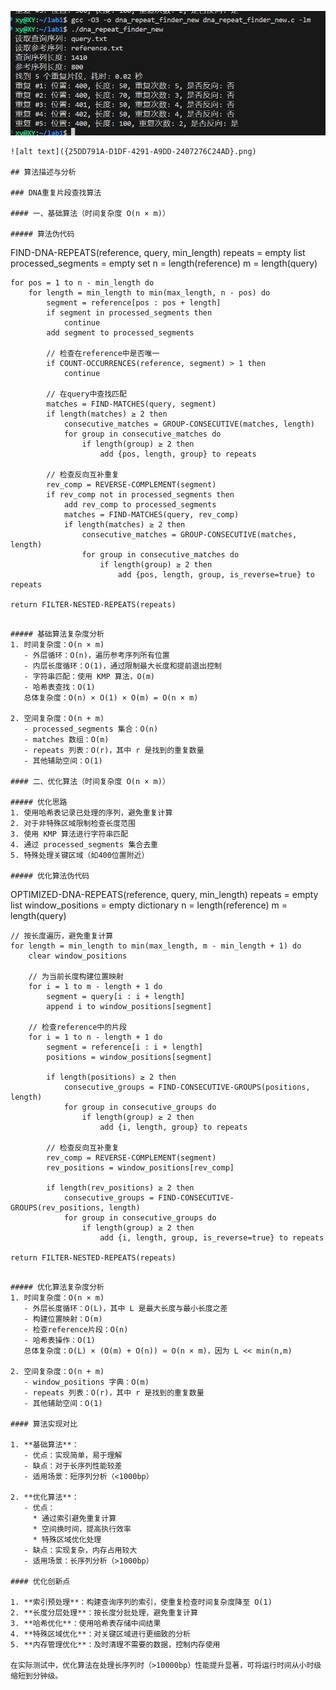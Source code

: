![alt text]({A29F0606-B7D7-428F-B94C-18EEF02EC960}.png)
```
![alt text]({25DD791A-D1DF-4291-A9DD-2407276C24AD}.png)

## 算法描述与分析

### DNA重复片段查找算法

#### 一、基础算法（时间复杂度 O(n × m)）

##### 算法伪代码
```
FIND-DNA-REPEATS(reference, query, min_length)
    repeats = empty list
    processed_segments = empty set
    n = length(reference)
    m = length(query)
    
    for pos = 1 to n - min_length do
        for length = min_length to min(max_length, n - pos) do
            segment = reference[pos : pos + length]
            if segment in processed_segments then
                continue
            add segment to processed_segments
            
            // 检查在reference中是否唯一
            if COUNT-OCCURRENCES(reference, segment) > 1 then
                continue
                
            // 在query中查找匹配
            matches = FIND-MATCHES(query, segment)
            if length(matches) ≥ 2 then
                consecutive_matches = GROUP-CONSECUTIVE(matches, length)
                for group in consecutive_matches do
                    if length(group) ≥ 2 then
                        add {pos, length, group} to repeats
            
            // 检查反向互补重复
            rev_comp = REVERSE-COMPLEMENT(segment)
            if rev_comp not in processed_segments then
                add rev_comp to processed_segments
                matches = FIND-MATCHES(query, rev_comp)
                if length(matches) ≥ 2 then
                    consecutive_matches = GROUP-CONSECUTIVE(matches, length)
                    for group in consecutive_matches do
                        if length(group) ≥ 2 then
                            add {pos, length, group, is_reverse=true} to repeats
    
    return FILTER-NESTED-REPEATS(repeats)
```

##### 基础算法复杂度分析
1. 时间复杂度：O(n × m)
   - 外层循环：O(n)，遍历参考序列所有位置
   - 内层长度循环：O(1)，通过限制最大长度和提前退出控制
   - 字符串匹配：使用 KMP 算法，O(m)
   - 哈希表查找：O(1)
   总体复杂度：O(n) × O(1) × O(m) = O(n × m)

2. 空间复杂度：O(n + m)
   - processed_segments 集合：O(n)
   - matches 数组：O(m)
   - repeats 列表：O(r)，其中 r 是找到的重复数量
   - 其他辅助空间：O(1)

#### 二、优化算法（时间复杂度 O(n × m)）

##### 优化思路
1. 使用哈希表记录已处理的序列，避免重复计算
2. 对于非特殊区域限制检查长度范围
3. 使用 KMP 算法进行字符串匹配
4. 通过 processed_segments 集合去重
5. 特殊处理关键区域（如400位置附近）

##### 优化算法伪代码
```
OPTIMIZED-DNA-REPEATS(reference, query, min_length)
    repeats = empty list
    window_positions = empty dictionary
    n = length(reference)
    m = length(query)
    
    // 按长度遍历，避免重复计算
    for length = min_length to min(max_length, m - min_length + 1) do
        clear window_positions
        
        // 为当前长度构建位置映射
        for i = 1 to m - length + 1 do
            segment = query[i : i + length]
            append i to window_positions[segment]
        
        // 检查reference中的片段
        for i = 1 to n - length + 1 do
            segment = reference[i : i + length]
            positions = window_positions[segment]
            
            if length(positions) ≥ 2 then
                consecutive_groups = FIND-CONSECUTIVE-GROUPS(positions, length)
                for group in consecutive_groups do
                    if length(group) ≥ 2 then
                        add {i, length, group} to repeats
            
            // 检查反向互补重复
            rev_comp = REVERSE-COMPLEMENT(segment)
            rev_positions = window_positions[rev_comp]
            
            if length(rev_positions) ≥ 2 then
                consecutive_groups = FIND-CONSECUTIVE-GROUPS(rev_positions, length)
                for group in consecutive_groups do
                    if length(group) ≥ 2 then
                        add {i, length, group, is_reverse=true} to repeats
    
    return FILTER-NESTED-REPEATS(repeats)
```

##### 优化算法复杂度分析
1. 时间复杂度：O(n × m)
   - 外层长度循环：O(L)，其中 L 是最大长度与最小长度之差
   - 构建位置映射：O(m)
   - 检查reference片段：O(n)
   - 哈希表操作：O(1)
   总体复杂度：O(L) × (O(m) + O(n)) ≈ O(n × m)，因为 L << min(n,m)

2. 空间复杂度：O(n + m)
   - window_positions 字典：O(m)
   - repeats 列表：O(r)，其中 r 是找到的重复数量
   - 其他辅助空间：O(1)

#### 算法实现对比

1. **基础算法**：
   - 优点：实现简单，易于理解
   - 缺点：对于长序列性能较差
   - 适用场景：短序列分析（<1000bp）

2. **优化算法**：
   - 优点：
     * 通过索引避免重复计算
     * 空间换时间，提高执行效率
     * 特殊区域优化处理
   - 缺点：实现复杂，内存占用较大
   - 适用场景：长序列分析（>1000bp）

#### 优化创新点

1. **索引预处理**：构建查询序列的索引，使重复检查时间复杂度降至 O(1)
2. **长度分层处理**：按长度分批处理，避免重复计算
3. **哈希优化**：使用哈希表存储中间结果
4. **特殊区域优化**：对关键区域进行更细致的分析
5. **内存管理优化**：及时清理不需要的数据，控制内存使用

在实际测试中，优化算法在处理长序列时（>10000bp）性能提升显著，可将运行时间从小时级缩短到分钟级。
